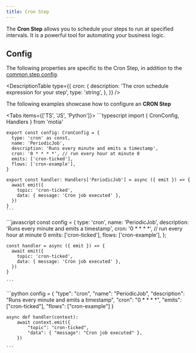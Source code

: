 ```yaml
---
title: Cron Step
---
```


The **Cron Step** allows you to schedule your steps to run at specified intervals. It is a powerful tool for automating your business logic.

## Config

The following properties are specific to the Cron Step, in addition to the [common step config](/docs/concepts/steps/defining-steps#config).

<DescriptionTable
  type={{
    cron: {
      description: 'The cron schedule expression for your step',
      type: 'string',
    },
  }}
/>

The following examples showcase how to configure an **CRON Step**

<Tabs  items={['TS', 'JS', 'Python']}>
  <Tab value="TS">
    ```typescript
    import { CronConfig, Handlers } from 'motia'

    export const config: CronConfig = {
      type: 'cron' as const,
      name: 'PeriodicJob',
      description: 'Runs every minute and emits a timestamp',
      cron: '0 * * * *', // run every hour at minute 0
      emits: ['cron-ticked'],
      flows: ['cron-example'],
    }

    export const handler: Handlers['PeriodicJob'] = async ({ emit }) => {
      await emit({
        topic: 'cron-ticked',
        data: { message: 'Cron job executed' },
      })
    }
    ```

  </Tab>
  <Tab value="JS">
    ```javascript
    const config = {
      type: 'cron',
      name: 'PeriodicJob',
      description: 'Runs every minute and emits a timestamp',
      cron: '0 * * * *', // run every hour at minute 0
      emits: ['cron-ticked'],
      flows: ['cron-example'],
    };

    const handler = async ({ emit }) => {
      await emit({
        topic: 'cron-ticked',
        data: { message: 'Cron job executed' },
      })
    }

    ```

  </Tab>
  <Tab value="Python">
    ```python
    config = {
        "type": "cron",
        "name": "PeriodicJob",
        "description": "Runs every minute and emits a timestamp",
        "cron": "0 * * * *",
        "emits": ["cron-ticked"],
        "flows": ["cron-example"]
    }
  
    async def handler(context):
        await context.emit({
            "topic": "cron-ticked",
            "data": { "message": "Cron job executed" },
        })

    ```
  </Tab>
</Tabs>
